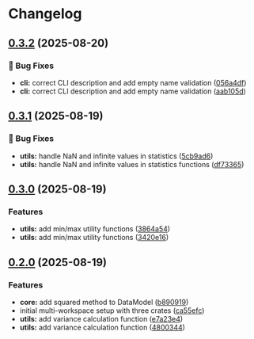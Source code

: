 # Changelog

## [0.3.2](https://github.com/joshrotenberg/release-test-project/compare/release-test-cli-v0.3.1...release-test-cli-v0.3.2) (2025-08-20)


### 🐛 Bug Fixes

* **cli:** correct CLI description and add empty name validation ([056a4df](https://github.com/joshrotenberg/release-test-project/commit/056a4df4cbc3f5da1ddeebbcbb64006aa371aab7))
* **cli:** correct CLI description and add empty name validation ([aab105d](https://github.com/joshrotenberg/release-test-project/commit/aab105d84fa5dd8b3fa8ed128a22617d9fb71e0a))

## [0.3.1](https://github.com/joshrotenberg/release-test-project/compare/release-test-cli-v0.3.0...release-test-cli-v0.3.1) (2025-08-19)


### 🐛 Bug Fixes

* **utils:** handle NaN and infinite values in statistics ([5cb9ad6](https://github.com/joshrotenberg/release-test-project/commit/5cb9ad68048b46442524efc2bdecc4286407917f))
* **utils:** handle NaN and infinite values in statistics functions ([df73365](https://github.com/joshrotenberg/release-test-project/commit/df7336531a8be335b27b7c0348f3ba55e838a14e))

## [0.3.0](https://github.com/joshrotenberg/release-test-project/compare/release-test-cli-v0.2.0...release-test-cli-v0.3.0) (2025-08-19)


### Features

* **utils:** add min/max utility functions ([3864a54](https://github.com/joshrotenberg/release-test-project/commit/3864a5403bd0b618e0b3b4a7e415baffa90d0306))
* **utils:** add min/max utility functions ([3420e16](https://github.com/joshrotenberg/release-test-project/commit/3420e168fdfbacf0d92659eca342ab025424d163))

## [0.2.0](https://github.com/joshrotenberg/release-test-project/compare/release-test-cli-v0.1.0...release-test-cli-v0.2.0) (2025-08-19)


### Features

* **core:** add squared method to DataModel ([b890919](https://github.com/joshrotenberg/release-test-project/commit/b890919d09a00a5dfe8c6722eda9d799cfda3feb))
* initial multi-workspace setup with three crates ([ca55efc](https://github.com/joshrotenberg/release-test-project/commit/ca55efc4245cf549b9c48027cd599461caf643a2))
* **utils:** add variance calculation function ([e7a23e4](https://github.com/joshrotenberg/release-test-project/commit/e7a23e4abf66972db4be11947b5aa2757605c21e))
* **utils:** add variance calculation function ([4800344](https://github.com/joshrotenberg/release-test-project/commit/4800344ece88da5379f3e9949d0faba0977edffd))
